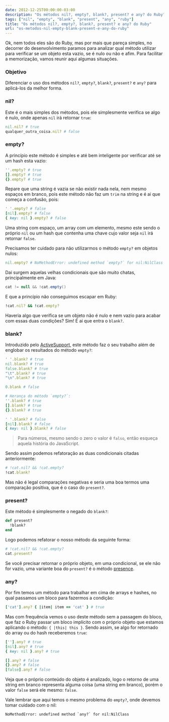 ```yaml
---
date: 2012-12-25T00:00:00-03:00
description: "Os métodos nil?, empty?, blank?, present? e any? do Ruby"
tags: ["nil", "empty", "blank", "present", "any", "ruby"]
title: "Os métodos nil?, empty?, blank?, present? e any? do Ruby"
url: "os-metodos-nil-empty-blank-present-e-any-do-ruby"
---
```


Ok, nem todos eles são do Ruby, mas por mais que pareça simples, no decorrer do desenvolvimento paramos para analizar qual método utilizar para verificar se um objeto esta vazio, se é nulo ou não e afim. Para facilitar a memorização, vamos reunir aqui algumas situações.

### Objetivo

Diferenciar o uso dos métodos `nil?`, `empty?`, `blank?`, `present?` e `any?` para aplicá-los da melhor forma.

### nil?

Este é o mais simples dos métodos, pois ele simplesmente verifica se algo é nulo, onde apenas `nil` irá retornar `true`:

```ruby
nil.nil? # true
qualquer_outra_coisa.nil? # false
```

### empty?

A princípio este método é simples e até bem inteligente por verificar até se um hash esta vazio:

```ruby
''.empty? # true
[].empty? # true
{}.empty? # true
```
Repare que uma string é vazia se não existir nada nela, nem mesmo espaços em branco, pois este método não faz um `trim` na string e é ai que começa a confusão, pois:

```ruby
' '.empty? # false
[nil].empty? # false
{ key: nil }.empty? # false
```

Uma string com espaço, um array com um elemento, mesmo este sendo o próprio `nil` ou um hash que contenha uma chave cujo valor seja `nil` irá retornar `false`.

Precisamos ter cuidado para não utilizarmos o método `empty?` em objetos nulos:

```ruby
nil.empty? # NoMethodError: undefined method `empty?` for nil:NilClass
```

Dai surgem aquelas velhas condicionais que são muito chatas, principalmente em Java:

```java
cat != null && !cat.empty()
```

E que a princípio não conseguimos escapar em Ruby:

```ruby
!cat.nil? && !cat.empty?
```

Haveria algo que verifica se um objeto não é nulo e nem vazio para acabar com essas duas condições? Sim! É ai que entra o `blank?`.

### blank?

Introduzido pelo [ActiveSupport](http://guides.rubyonrails.org/active_support_core_extensions.html "ActiveSupport"), este método faz o seu trabalho além de englobar os resultados do método `empty?`:

```ruby
' '.blank? # true
nil.blank? # true
false.blank? # true
"\t".blank? # true
"\n".blank? # true

0.blank # false

# Herança do método `empty?`:
''.blank? # true
[].blank? # true
{}.blank? # true

' '.blank? # false
[nil].blank? # false
{ key: nil }.blank? # false
```

> Para números, mesmo sendo o zero o valor é `falso`, então esqueça aquela história do JavaScript.

Sendo assim podemos refatoração as duas condicionais citadas anteriormente:

```ruby
# !cat.nil? && !cat.empty?
!cat.blank?
```

Mas não é legal comparações negativas e seria uma boa termos uma comparação positiva, que é o caso do `present?`.

### present?

Este método é simplesmente o negado do `blank?`:

```ruby
def present?
  !blank?
end
```

Logo podemos refatorar o nosso método da seguinte forma:

```ruby
# !cat.nil? && !cat.empty?
cat.present?
```

Se você precisar retornar o próprio objeto, em uma condicional, se ele não for vazio, uma variante boa do `present?` é o método [presence](http://api.rubyonrails.org/classes/Object.html#method-i-presence "Presence").

### any?

Por fim temos um método para trabalhar em cima de arrays e hashes, no qual passamos um bloco para fazermos a condição:

```ruby
['cat'].any? { |item| item == 'cat' } # true
```

Mas com frequência vemos o uso deste método sem a passagem do bloco, que faz o Ruby passar um bloco implícito com o próprio objeto que estamos aplicando o método: `{ |this| this }`. Sendo assim, se algo for retornado do array ou do hash receberemos `true`:

```ruby
[''].any? # true
[nil].any? # true
{ key: nil }.any? # true

[].any? # false
{}.any? # false
[false].any? # false
```

Veja que o próprio conteúdo do objeto é analizado, logo o retorno de uma string em branco representa alguma coisa (uma string em branco), porém o valor `false` será ele mesmo: `false`.

Vale lembrar que aqui temos o mesmo problema do `empty?`, onde devemos tomar cuidado com o nil:

```bash
NoMethodError: undefined method `any?` for nil:NilClass
```
